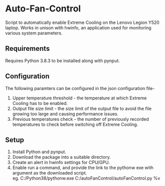# Auto-Fan-Control
Script to automatically enable Extreme Cooling on the Lenovo Legion Y520 laptop.
Works in unison with hwinfo, an application used for monitoring various system parameters.

## Requirements
Requires Python 3.8.3 to be installed along with pynput.

## Configuration
The following paramters can be configured in the json configuration file-
1. Upper temperature threshold - the temperature at which Extreme Cooling has to be enabled.
2. Output file size limit - the size limit of the output file to avoid the file growing too large and causing performance issues.
3. Previous temperatures check - the number of previously recorded temperatures to check before switching off Extreme Cooling.

## Setup
1. Install Python and pynput.
2. Download the package into a suitable directory.
3. Create an alert in hwinfo settings for CPU/GPU.
4. Enable run a command, and provide the link to the pythonw exe with argument as the downloaded script.<br/>
eg. C:/Python38/pythonw.exe C:/autoFanControl/autoFanControl.py %v
